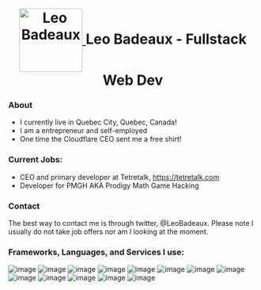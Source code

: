 <h1 align="center">
	<a href="https://github.com/Prodigy-Hacking/ProdigyMathGameHacking/wiki/How-to-install-hacks">
		<img align="center"
			width="128"
			alt="Leo Badeaux"
			src="https://avatars.githubusercontent.com/u/79180322?s=460&u=5b68a1af1d81179d7dcf907bbb62c368d85d5699&v=4">
  </a>
 Leo Badeaux - Fullstack Web Dev
</h1>

### About
 - I currently live in Quebec City, Quebec, Canada!
 - I am a entrepreneur and self-employed
 - One time the Cloudflare CEO sent me a free shirt!
### Current Jobs:
 - CEO and primary developer at Tetretalk, https://tetretalk.com
 - Developer for PMGH AKA Prodigy Math Game Hacking

### Contact
The best way to contact me is through twitter, @LeoBadeaux. Please note I usually do not take job offers nor am I looking at the moment.

### Frameworks, Languages, and Services I use:
![image](https://img.shields.io/badge/HTML5-E34F26?style=for-the-badge&logo=html5&logoColor=white)
![image](https://img.shields.io/badge/CSS3-1572B6?style=for-the-badge&logo=css3&logoColor=white)
![image](https://img.shields.io/badge/JavaScript-F7DF1E?style=for-the-badge&logo=javascript&logoColor=black)
![image](https://img.shields.io/badge/Node.js-43853D?style=for-the-badge&logo=node.js&logoColor=white)
![image](https://img.shields.io/badge/npm-CB3837?style=for-the-badge&logo=npm&logoColor=white)
![image](https://img.shields.io/badge/Express.js-404D59?style=for-the-badge&logo=express&logoColor=white)
![image](https://img.shields.io/badge/Sass-CC6699?style=for-the-badge&logo=sass&logoColor=white)
![image](https://img.shields.io/badge/Vue.js-35495E?style=for-the-badge&logo=vue.js&logoColor=4FC08D)
![image](https://img.shields.io/badge/Vuetify-1867C0?style=for-the-badge&logo=vuetify&logoColor=white)
![image](https://img.shields.io/badge/Redis-DC382D?style=for-the-badge&logo=redis&logoColor=white)
![image](https://img.shields.io/badge/MongoDB-4EA94B?style=for-the-badge&logo=mongodb&logoColor=white)
![image](https://img.shields.io/badge/Visual_Studio_Code-0078D4?style=for-the-badge&logo=visual%20studio%20code&logoColor=white)
![image](https://img.shields.io/badge/Cloudflare-F38020?style=for-the-badge&logo=cloudflare&logoColor=white)
